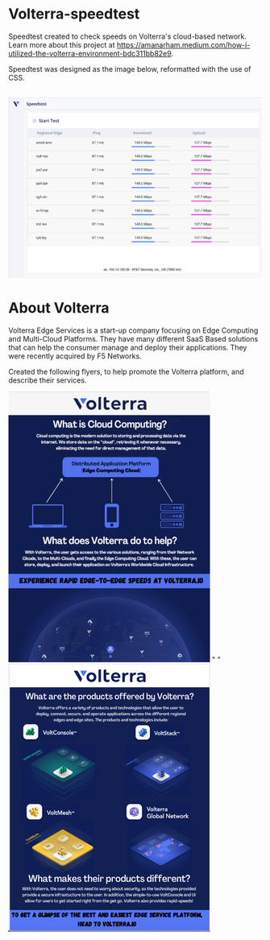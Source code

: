 # Volterra-speedtest
Speedtest created to check speeds on Volterra's cloud-based network. Learn more about this project at https://amanarham.medium.com/how-i-utilized-the-volterra-environment-bdc311bb82e9.

Speedtest was designed as the image below, reformatted with the use of CSS.

<br /><img src= "/images/Screen Shot 2021-08-04 at 12.13.51 PM.png" width="600">

# About Volterra
Volterra Edge Services is a start-up company focusing on Edge Computing and Multi-Cloud Platforms. They have many different SaaS Based solutions that can help the consumer manage and deploy their applications. They were recently acquired by F5 Networks.

Created the following flyers, to help promote the Volterra platform, and describe their services. 

<img src= "/images/Screen Shot 2021-08-04 at 12.02.41 PM.png" width="400"> "     " <img src= "/images/Screen Shot 2021-08-04 at 12.17.21 PM.png" width="400">
